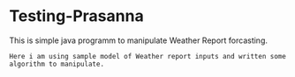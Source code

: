 # Testing-Prasanna

This is simple java programm to manipulate Weather Report forcasting. 

    Here i am using sample model of Weather report inputs and written some algorithm to manipulate. 
    
    
    
